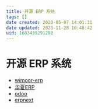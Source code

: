 ```yaml
---
title: 开源 ERP 系统
tags: []
date created: 2023-05-07 14:01:31
date updated: 2023-11-28 10:48:42
uid: 1683439291208
---
```


# 开源 ERP 系统

- [wimoor-erp](https://github.com/wimoor-erp/)
- [华夏ERP](https://github.com/jishenghua/jshERP)
- [odoo](https://github.com/odoo/odoo)
- [erpnext](https://github.com/frappe/erpnext)
